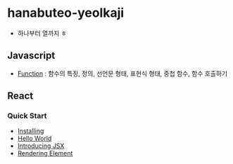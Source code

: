 # hanabuteo-yeolkaji
- 하나부터 열까지 ㅎ

## Javascript
  - [Function](./Js/function1.md) : 함수의 특징, 정의, 선언문 형태, 표현식 형태, 중첩 함수, 함수 호출하기

## React

### Quick Start
- [Installing](./React/QuickStart/Install.md)
- [Hello World](./React/QuickStart/HelloWorld.md)
- [Introducing JSX](./React/QuickStart/Introducing_JSX.md)
- [Rendering Element](./React/QuickStart/RenderingElement.md)